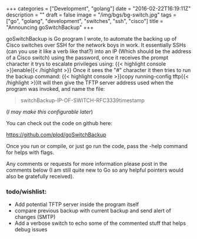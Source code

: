 +++
categories = ["Development", "golang"]
date = "2016-02-22T16:19:11Z"
description = ""
draft = false
image = "/img/bgs/bg-switch.jpg"
tags = ["go", "golang", "development", "switches", "ssh", "cisco"]
title = "Announcing goSwitchBackup"
+++

goSwitchBackup is Go program I wrote, to automate the backing up of Cisco switches over SSH for the network boys in work. It essentially SSHs (can you use it like a verb like that?) into an IP (Which should be the address of a Cisco switch) using the password, once it receives the prompt character it trys to escalate privileges using: {{< highlight console >}}enable{{< /highlight >}} Once it sees the "#" character it then tries to run the backup command: {{< highlight console >}}copy running-config tftp{{< /highlight >}}It will then give the TFTP server address used when the program was invoked, and name the file:

> switchBackup-IP-OF-SWITCH-RFC3339timestamp

(_I may make this configurable later_)

You can check out the code on github here:

https://github.com/plod/goSwitchBackup

Once you run or compile, or just go run the code, pass the -help command for helps with flags.

Any comments or requests for more information please post in the comments below (I am still quite new to Go so any helpful pointers would also be gratefully received).

### todo/wishlist:

* Add potential TFTP server inside the program itself
* compare previous backup with current backup and send alert of changes (SMTP)
* Add a verbose switch to echo some of the commented stuff that helps debug issues